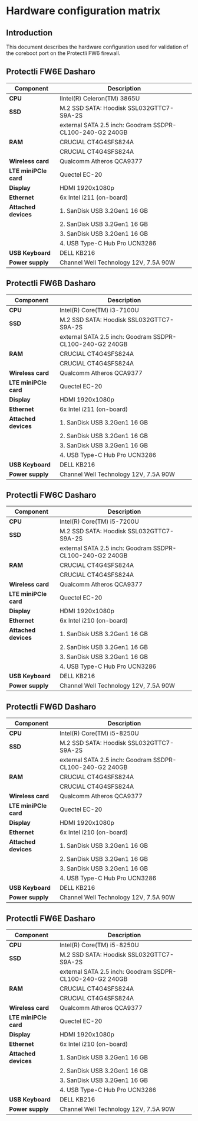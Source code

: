 # Hardware configuration matrix

## Introduction

This document describes the hardware configuration used for validation of the
coreboot port on the Protectli FW6 firewall.

## Protectli FW6E Dasharo

| Component              | Description                                              |
|------------------------|----------------------------------------------------------|
| **CPU**                | IIntel(R) Celeron(TM) 3865U                               |
| **SSD**                | M.2 SSD SATA: Hoodisk SSL032GTTC7-S9A-2S                 |
|                        | external SATA 2.5 inch: Goodram SSDPR-CL100-240-G2 240GB |
| **RAM**                | CRUCIAL CT4G4SFS824A                                     |
|                        | CRUCIAL CT4G4SFS824A                                     |
| **Wireless card**      | Qualcomm Atheros QCA9377                                 |
| **LTE miniPCIe card**  | Quectel EC-20                                            |
| **Display**            | HDMI 1920x1080p                                          |
| **Ethernet**           | 6x Intel i211 (on-board)                                 |
| **Attached devices**   | 1. SanDisk USB 3.2Gen1 16 GB                             |
|                        | 2. SanDisk USB 3.2Gen1 16 GB                             |
|                        | 3. SanDisk USB 3.2Gen1 16 GB                             |
|                        | 4. USB Type-C Hub Pro UCN3286                            |
| **USB Keyboard**       | DELL KB216                                               |
| **Power supply**       | Channel Well Technology 12V, 7.5A 90W                    |

## Protectli FW6B Dasharo

| Component              | Description                                              |
|------------------------|----------------------------------------------------------|
| **CPU**                | Intel(R) Core(TM) i3-7100U                               |
| **SSD**                | M.2 SSD SATA: Hoodisk SSL032GTTC7-S9A-2S                 |
|                        | external SATA 2.5 inch: Goodram SSDPR-CL100-240-G2 240GB |
| **RAM**                | CRUCIAL CT4G4SFS824A                                     |
|                        | CRUCIAL CT4G4SFS824A                                     |
| **Wireless card**      | Qualcomm Atheros QCA9377                                 |
| **LTE miniPCIe card**  | Quectel EC-20                                            |
| **Display**            | HDMI 1920x1080p                                          |
| **Ethernet**           | 6x Intel i211 (on-board)                                 |
| **Attached devices**   | 1. SanDisk USB 3.2Gen1 16 GB                             |
|                        | 2. SanDisk USB 3.2Gen1 16 GB                             |
|                        | 3. SanDisk USB 3.2Gen1 16 GB                             |
|                        | 4. USB Type-C Hub Pro UCN3286                            |
| **USB Keyboard**       | DELL KB216                                               |
| **Power supply**       | Channel Well Technology 12V, 7.5A 90W                    |

## Protectli FW6C Dasharo

| Component              | Description                                              |
|------------------------|----------------------------------------------------------|
| **CPU**                | Intel(R) Core(TM) i5-7200U                               |
| **SSD**                | M.2 SSD SATA: Hoodisk SSL032GTTC7-S9A-2S                 |
|                        | external SATA 2.5 inch: Goodram SSDPR-CL100-240-G2 240GB |
| **RAM**                | CRUCIAL CT4G4SFS824A                                     |
|                        | CRUCIAL CT4G4SFS824A                                     |
| **Wireless card**      | Qualcomm Atheros QCA9377                                 |
| **LTE miniPCIe card**  | Quectel EC-20                                            |
| **Display**            | HDMI 1920x1080p                                          |
| **Ethernet**           | 6x Intel i210 (on-board)                                 |
| **Attached devices**   | 1. SanDisk USB 3.2Gen1 16 GB                             |
|                        | 2. SanDisk USB 3.2Gen1 16 GB                             |
|                        | 3. SanDisk USB 3.2Gen1 16 GB                             |
|                        | 4. USB Type-C Hub Pro UCN3286                            |
| **USB Keyboard**       | DELL KB216                                               |
| **Power supply**       | Channel Well Technology 12V, 7.5A 90W                    |

## Protectli FW6D Dasharo

| Component              | Description                                              |
|------------------------|----------------------------------------------------------|
| **CPU**                | Intel(R) Core(TM) i5-8250U                               |
| **SSD**                | M.2 SSD SATA: Hoodisk SSL032GTTC7-S9A-2S                 |
|                        | external SATA 2.5 inch: Goodram SSDPR-CL100-240-G2 240GB |
| **RAM**                | CRUCIAL CT4G4SFS824A                                     |
|                        | CRUCIAL CT4G4SFS824A                                     |
| **Wireless card**      | Qualcomm Atheros QCA9377                                 |
| **LTE miniPCIe card**  | Quectel EC-20                                            |
| **Display**            | HDMI 1920x1080p                                          |
| **Ethernet**           | 6x Intel i210 (on-board)                                 |
| **Attached devices**   | 1. SanDisk USB 3.2Gen1 16 GB                             |
|                        | 2. SanDisk USB 3.2Gen1 16 GB                             |
|                        | 3. SanDisk USB 3.2Gen1 16 GB                             |
|                        | 4. USB Type-C Hub Pro UCN3286                            |
| **USB Keyboard**       | DELL KB216                                               |
| **Power supply**       | Channel Well Technology 12V, 7.5A 90W                    |

## Protectli FW6E Dasharo

| Component              | Description                                              |
|------------------------|----------------------------------------------------------|
| **CPU**                | Intel(R) Core(TM) i5-8250U                               |
| **SSD**                | M.2 SSD SATA: Hoodisk SSL032GTTC7-S9A-2S                 |
|                        | external SATA 2.5 inch: Goodram SSDPR-CL100-240-G2 240GB |
| **RAM**                | CRUCIAL CT4G4SFS824A                                     |
|                        | CRUCIAL CT4G4SFS824A                                     |
| **Wireless card**      | Qualcomm Atheros QCA9377                                 |
| **LTE miniPCIe card**  | Quectel EC-20                                            |
| **Display**            | HDMI 1920x1080p                                          |
| **Ethernet**           | 6x Intel i210 (on-board)                                 |
| **Attached devices**   | 1. SanDisk USB 3.2Gen1 16 GB                             |
|                        | 2. SanDisk USB 3.2Gen1 16 GB                             |
|                        | 3. SanDisk USB 3.2Gen1 16 GB                             |
|                        | 4. USB Type-C Hub Pro UCN3286                            |
| **USB Keyboard**       | DELL KB216                                               |
| **Power supply**       | Channel Well Technology 12V, 7.5A 90W                    |
